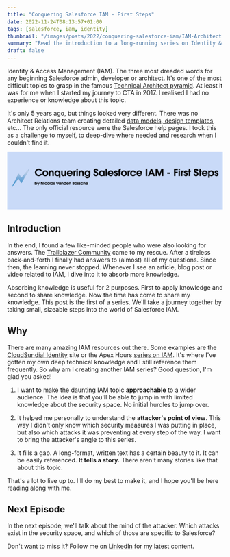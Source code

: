 ```yaml
---
title: "Conquering Salesforce IAM - First Steps"
date: 2022-11-24T08:13:57+01:00
tags: [salesforce, iam, identity]
thumbnail: "/images/posts/2022/conquering-salesforce-iam/IAM-Architect.png"
summary: "Read the introduction to a long-running series on Identity & Access Management for Salesforce. We'll take a journey together by taking small, sizeable steps into the world of Salesforce IAM."
draft: false
---
```


Identity & Access Management (IAM). The three most dreaded words for any beginning Salesforce admin, developer or architect. It's one of the most difficult topics to grasp in the famous [Technical Architect pyramid](https://trailhead.salesforce.com/en/credentials/architectoverview/). At least it was for me when I started my journey to CTA in 2017. I realised I had no experience or knowledge about this topic.

It's only 5 years ago, but things looked very different. There was no Architect Relations team creating detailed [data models, design templates](https://architect.salesforce.com/diagrams#template-gallery), etc... The only official resource were the Salesforce help pages. I took this as a challenge to myself, to deep-dive where needed and research when I couldn't find it.

![Fancy title](/images/posts/2022/conquering-salesforce-iam/header.png "Conquering Salesforce IAM - First Steps, by Nicolas Vanden Bossche")

## Introduction

In the end, I found a few like-minded people who were also looking for answers. The [Trailblazer Community](https://trailhead.salesforce.com/en/trailblazercommunity) came to my rescue. After a tireless back-and-forth I finally had answers to (almost) all of my questions. Since then, the learning never stopped. Whenever I see an article, blog post or video related to IAM, I dive into it to absorb more knowledge.

Absorbing knowledge is useful for 2 purposes. First to apply knowledge and second to share knowledge. Now the time has come to share my knowledge. This post is the first of a series. We'll take a journey together by taking small, sizeable steps into the world of Salesforce IAM.

## Why

There are many amazing IAM resources out there. Some examples are the [CloudSundial Identity](https://cloudsundial.com/salesforce-identity) site or the Apex Hours [series on IAM](https://www.youtube.com/playlist?list=PLaGX-30v1lh3A6eNOEdF1k3JTstTwqA0q). It's where I've gotten my own deep technical knowledge and I still reference them frequently. So why am I creating another IAM series? Good question, I'm glad you asked!

1. I want to make the daunting IAM topic **approachable** to a wider audience. The idea is that you'll be able to jump in with limited knowledge about the security space. No initial hurdles to jump over.

2. It helped me personally to understand the **attacker's point of view**. This way I didn't only know which security measures I was putting in place, but also which attacks it was preventing at every step of the way. I want to bring the attacker's angle to this series.

3. It fills a gap. A long-format, written text has a certain beauty to it. It can be easily referenced. **It tells a story.** There aren't many stories like that about this topic.

That's a lot to live up to. I'll do my best to make it, and I hope you'll be here reading along with me.

## Next Episode

In the next episode, we'll talk about the mind of the attacker. Which attacks exist in the security space, and which of those are specific to Salesforce?

Don't want to miss it? Follow me on [LinkedIn](https://www.linkedin.com/in/nicolas-vanden-bossche/) for my latest content.
